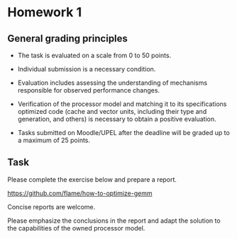 # Homework 1
## General grading principles
- The task is evaluated on a scale from 0 to 50 points.
  
- Individual submission is a necessary condition.
  
- Evaluation includes assessing the understanding of mechanisms responsible for observed performance changes.
  
- Verification of the processor model and matching it to its specifications optimized code (cache and vector units, including their type and generation, and others) is necessary to obtain a positive evaluation.
  
- Tasks submitted on Moodle/UPEL after the deadline will be graded up to a maximum of 25 points.

## Task
Please complete the exercise below and prepare a report.

https://github.com/flame/how-to-optimize-gemm

Concise reports are welcome.

Please emphasize the conclusions in the report and adapt the solution to the capabilities of the owned processor model.
